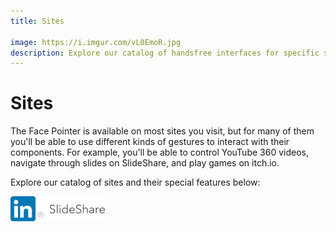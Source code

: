 ```yaml
---
title: Sites

image: https://i.imgur.com/vL0EmoR.jpg
description: Explore our catalog of handsfree interfaces for specific sites, including watching YouTube 360 videos and changing slides on SlideShare
---
```


# Sites

The Face Pointer is available on most sites you visit, but for many of them you'll be able to use different kinds of gestures to interact with their components. For example, you'll be able to control YouTube 360 videos, navigate through slides on SlideShare, and play games on itch.io.

Explore our catalog of sites and their special features below:

<div class="columns">
  <div class="column">
    <router-link to="/browser/sites/slideshare.net"><img src="./slideshare.net/slideshare.png" height=40></router-link>
  </div>
</div>
